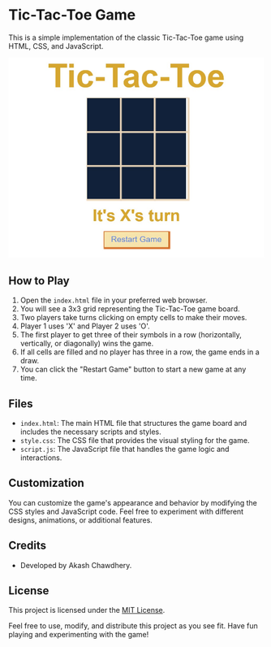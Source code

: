 # Tic-Tac-Toe Game

This is a simple implementation of the classic Tic-Tac-Toe game using HTML, CSS, and JavaScript.

![Screenshot](Screenshots/1.jpg)


## How to Play

1. Open the `index.html` file in your preferred web browser.
2. You will see a 3x3 grid representing the Tic-Tac-Toe game board.
3. Two players take turns clicking on empty cells to make their moves.
4. Player 1 uses 'X' and Player 2 uses 'O'.
5. The first player to get three of their symbols in a row (horizontally, vertically, or diagonally) wins the game.
6. If all cells are filled and no player has three in a row, the game ends in a draw.
7. You can click the "Restart Game" button to start a new game at any time.

## Files

- `index.html`: The main HTML file that structures the game board and includes the necessary scripts and styles.
- `style.css`: The CSS file that provides the visual styling for the game.
- `script.js`: The JavaScript file that handles the game logic and interactions.

## Customization

You can customize the game's appearance and behavior by modifying the CSS styles and JavaScript code. Feel free to experiment with different designs, animations, or additional features.

## Credits

- Developed by Akash Chawdhery.

## License

This project is licensed under the [MIT License](LICENSE).

Feel free to use, modify, and distribute this project as you see fit. Have fun playing and experimenting with the game!

